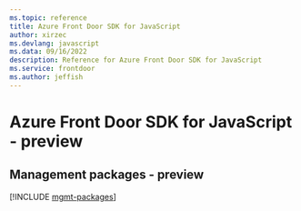 ```yaml
---
ms.topic: reference
title: Azure Front Door SDK for JavaScript
author: xirzec
ms.devlang: javascript
ms.data: 09/16/2022
description: Reference for Azure Front Door SDK for JavaScript
ms.service: frontdoor
ms.author: jeffish
---
```

# Azure Front Door SDK for JavaScript - preview

## Management packages - preview
[!INCLUDE [mgmt-packages](front-door-mgmt-index.md)]
